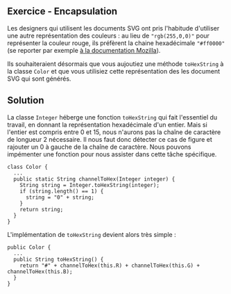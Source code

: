 
Exercice - Encapsulation
--------------------------------------------------------------------------------

Les designers qui utilisent les documents SVG ont pris l'habitude d'utiliser une
autre représentation des couleurs : au lieu de `"rgb(255,0,0)"` pour représenter
la couleur rouge, ils préfèrent la chaine hexadécimale `"#ff0000"` 
(se reporter par exemple [à la documentation Mozilla](https://developer.mozilla.org/fr/docs/Web/CSS/Type_color)).

Ils souhaiteraient désormais que vous aujoutiez une méthode `toHexString` à 
la classe `Color` et que vous utilisiez cette représentation des les document SVG
qui sont générés.

Solution
--------------------------------------------------------------------------------

La classe `Integer` héberge une fonction  `toHexString` qui fait l'essentiel du 
travail, en donnant la représentation hexadécimale d'un entier. 
Mais si l'entier est compris entre 0 et 15, nous n'aurons pas la chaîne de 
caractère de longueur 2 nécessaire. 
Il nous faut donc détecter ce cas de figure et rajouter un 0
à gauche de la chaîne de caractère. Nous pouvons impémenter une fonction
pour nous assister dans cette tâche spécifique.

    class Color {
      ...
      public static String channelToHex(Integer integer) {
        String string = Integer.toHexString(integer);
        if (string.length() == 1) {
          string = "0" + string;
        }
        return string;
      }
    }

L'implémentation de `toHexString` devient alors très simple :

    public Color {
      ...
      public String toHexString() {
        return "#" + channelToHex(this.R) + channelToHex(this.G) + channelToHex(this.B);
      }
    }
